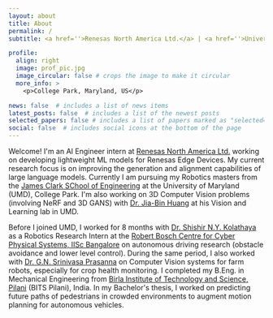 ```yaml
---
layout: about
title: About
permalink: /
subtitle: <a href=''>Renesas North America Ltd.</a> | <a href=''>University of Maryland</a> | <a href=''>BITS Pilani</a> 

profile:
  align: right
  image: prof_pic.jpg
  image_circular: false # crops the image to make it circular
  more_info: >
    <p>College Park, Maryland, US</p>

news: false  # includes a list of news items
latest_posts: false  # includes a list of the newest posts
selected_papers: false # includes a list of papers marked as "selected={true}"
social: false  # includes social icons at the bottom of the page
---
```


Welcome! I'm an AI Engineer intern at [Renesas North America Ltd.](https://www.renesas.com/us/en) working on developing lightweight ML models for Renesas Edge Devices. My current research focus is on improving the generation and alignment capabilities of large language models. Currently I am pursuing my Robotics masters from the [James Clark SChool of Engineering](https://eng.umd.edu/) at the University of Maryland (UMD), College Park. I'm also working on 3D Computer Vision problems (involving NeRF and 3D GANS) with [Dr. Jia-Bin Huang](https://jbhuang0604.github.io/#group) at his Vision and Learning lab in UMD.

Before I joined UMD, I worked for 8 months with [Dr. Shishir N.Y. Kolathaya](https://www.shishirny.com/) as a Robotics Research Intern at the [Robert Bosch Centre for Cyber Physical Systems, IISc Bangalore](https://cps.iisc.ac.in/) on autonomous driving research (obstacle avoidance and lower level control). During the same period, I also worked with [Dr. G.N. Srinivasa Prasanna](https://mahabalaganaka.iiitb.ac.in/people/prasanna.html) on Computer Vision systems for farm robots, especially for crop health monitoring. I completed my B.Eng. in Mechanical Engineering from [Birla Institute of Technology and Science, Pilani](https://www.bits-pilani.ac.in/) (BITS Pilani), India. In my Bachelor's thesis, I worked on predicting future paths of pedestrians in crowded environments to augment motion planning for autonomous vehicles.
